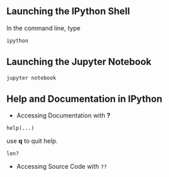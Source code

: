 ## Launching the IPython Shell

In the command line, type 
```
ipython 
```
## Launching the Jupyter Notebook

```
jupyter notebook
```

## Help and Documentation in IPython 

- Accessing Documentation with **?**

```
help(...)
```

use **q** to quit help. 


```
len?
```

- Accessing Source Code with ```??```

